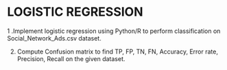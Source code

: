 # LOGISTIC REGRESSION
1 .Implement logistic regression using Python/R to
perform classification on Social_Network_Ads.csv dataset.

2. Compute Confusion matrix to find TP, FP, TN, FN,
Accuracy, Error rate, Precision,
Recall on the given dataset.
